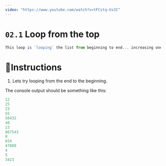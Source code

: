 ```yaml
---
video: "https://www.youtube.com/watch?v=tFCstq-Us3I"
---
```


# `02.1` Loop from the top
```js
This loop is `looping` the list from beginning to end... increasing one by one.
```

# 📝Instructions
1. Lets try looping from the end to the beginning.

The console output should be something like this:
```js
12
25
23
55
56432
48
23
867543
8
654
47889
4
5
3423
```
